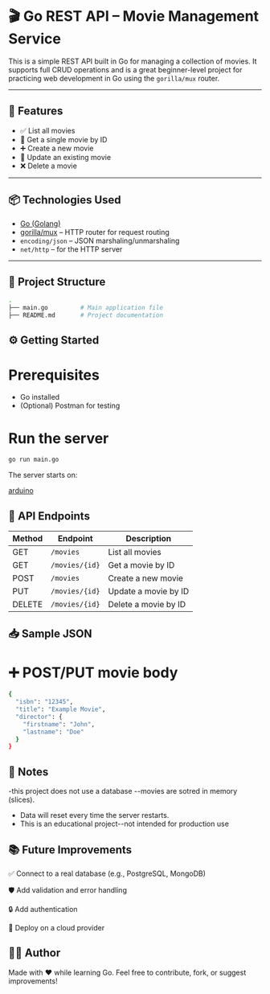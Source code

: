 # 🎬 Go REST API – Movie Management Service

This is a simple REST API built in Go for managing a collection of movies. It supports full CRUD operations and is a great beginner-level project for practicing web development in Go using the `gorilla/mux` router.

---

## 🚀 Features

- ✅ List all movies
- 📄 Get a single movie by ID
- ➕ Create a new movie
- 📝 Update an existing movie
- ❌ Delete a movie

---

## 📦 Technologies Used

- [Go (Golang)](https://golang.org/)
- [gorilla/mux](https://github.com/gorilla/mux) – HTTP router for request routing
- `encoding/json` – JSON marshaling/unmarshaling
- `net/http` – for the HTTP server

---

## 📁 Project Structure

```bash
.
├── main.go         # Main application file
├── README.md       # Project documentation
```
## ⚙️ Getting Started

# Prerequisites

- Go installed
- (Optional) Postman for testing

# Run the server

```bash
go run main.go
```
The server starts on:

[arduino](http://localhost:8080)

## 🔗 API Endpoints

| Method | Endpoint        | Description         |
|--------|------------------|---------------------|
| GET    | `/movies`        | List all movies     |
| GET    | `/movies/{id}`   | Get a movie by ID   |
| POST   | `/movies`        | Create a new movie  |
| PUT    | `/movies/{id}`   | Update a movie by ID|
| DELETE | `/movies/{id}`   | Delete a movie by ID|

## 📥 Sample JSON

# ➕ POST/PUT movie body

```bash
{
  "isbn": "12345",
  "title": "Example Movie",
  "director": {
    "firstname": "John",
    "lastname": "Doe"
  }
}
```

## 📝 Notes

-this project does not use a database --movies are sotred in memory (slices).
- Data will reset every time the server restarts.
- This is an educational project--not intended for production use

## 📚 Future Improvements

✅ Connect to a real database (e.g., PostgreSQL, MongoDB)

🛡 Add validation and error handling

🔒 Add authentication

🚀 Deploy on a cloud provider

## 👨‍🎓 Author

Made with ❤️ while learning Go.
Feel free to contribute, fork, or suggest improvements!